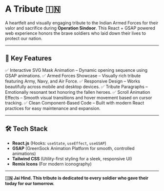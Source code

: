 # A Tribute 🇮🇳

A heartfelt and visually engaging tribute to the Indian Armed Forces for their valor and sacrifice during **Operation Sindoor**. This React + GSAP powered web experience honors the brave soldiers who laid down their lives to protect our nation.

---

## 🚀 Key Features

✅ Interactive SVG Mask Animation – Dynamic opening sequence using GSAP animations.
✅ Armed Forces Showcase – Visually rich tribute featuring Army, Navy, and Air Force.
✅ Responsive Design – Works beautifully across mobile and desktop devices.
✅ Tribute Paragraphs – Emotionally resonant text honoring the fallen heroes.
✅ Scroll Animation Effects – Smooth visual transitions and hover movement based on cursor tracking.
✅ Clean Component-Based Code – Built with modern React practices for easy maintenance and expansion.

---

## 🛠️ Tech Stack

* **React.js** (Hooks: `useState`, `useEffect`, `useGSAP`)
* **GSAP** (GreenSock Animation Platform for smooth, controlled animations)
* **Tailwind CSS** (Utility-first styling for a sleek, responsive UI)
* **Remix Icons** (For modern iconography)

---

**🇮🇳 Jai Hind. This tribute is dedicated to every soldier who gave their today for our tomorrow.**
